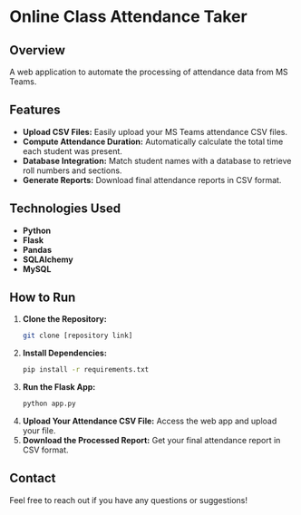 # Online Class Attendance Taker

## Overview
A web application to automate the processing of attendance data from MS Teams.

## Features
- **Upload CSV Files:** Easily upload your MS Teams attendance CSV files.
- **Compute Attendance Duration:** Automatically calculate the total time each student was present.
- **Database Integration:** Match student names with a database to retrieve roll numbers and sections.
- **Generate Reports:** Download final attendance reports in CSV format.

## Technologies Used
- **Python**
- **Flask**
- **Pandas**
- **SQLAlchemy**
- **MySQL**

## How to Run
1. **Clone the Repository:**
    ```sh
    git clone [repository link]
    ```
2. **Install Dependencies:**
    ```sh
    pip install -r requirements.txt
    ```
3. **Run the Flask App:**
    ```sh
    python app.py
    ```
4. **Upload Your Attendance CSV File:** Access the web app and upload your file.
5. **Download the Processed Report:** Get your final attendance report in CSV format.

## Contact
Feel free to reach out if you have any questions or suggestions!
